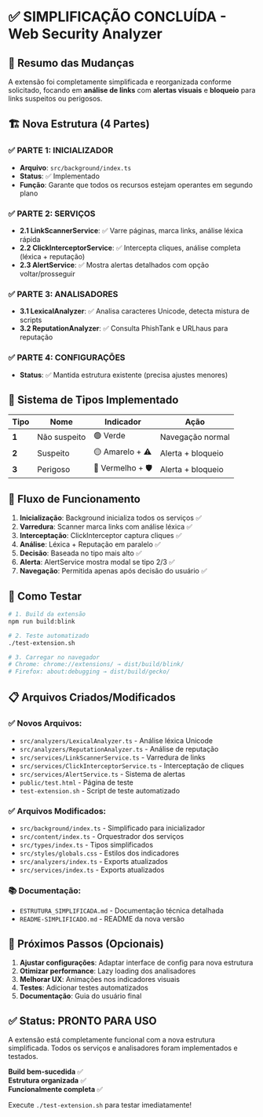 # ✅ SIMPLIFICAÇÃO CONCLUÍDA - Web Security Analyzer

## 🎯 Resumo das Mudanças

A extensão foi completamente simplificada e reorganizada conforme solicitado, focando em **análise de links** com **alertas visuais** e **bloqueio** para links suspeitos ou perigosos.

## 🏗️ Nova Estrutura (4 Partes)

### ✅ PARTE 1: INICIALIZADOR
- **Arquivo**: `src/background/index.ts`
- **Status**: ✅ Implementado
- **Função**: Garante que todos os recursos estejam operantes em segundo plano

### ✅ PARTE 2: SERVIÇOS
- **2.1 LinkScannerService**: ✅ Varre páginas, marca links, análise léxica rápida
- **2.2 ClickInterceptorService**: ✅ Intercepta cliques, análise completa (léxica + reputação)
- **2.3 AlertService**: ✅ Mostra alertas detalhados com opção voltar/prosseguir

### ✅ PARTE 3: ANALISADORES
- **3.1 LexicalAnalyzer**: ✅ Analisa caracteres Unicode, detecta mistura de scripts
- **3.2 ReputationAnalyzer**: ✅ Consulta PhishTank e URLhaus para reputação

### ✅ PARTE 4: CONFIGURAÇÕES
- **Status**: ✅ Mantida estrutura existente (precisa ajustes menores)

## 🎨 Sistema de Tipos Implementado

| Tipo | Nome | Indicador | Ação |
|------|------|-----------|------|
| **1** | Não suspeito | 🟢 Verde | Navegação normal |
| **2** | Suspeito | 🟡 Amarelo + ⚠️ | Alerta + bloqueio |
| **3** | Perigoso | 🔴 Vermelho + 🛡️ | Alerta + bloqueio |

## 🔄 Fluxo de Funcionamento

1. **Inicialização**: Background inicializa todos os serviços ✅
2. **Varredura**: Scanner marca links com análise léxica ✅
3. **Interceptação**: ClickInterceptor captura cliques ✅
4. **Análise**: Léxica + Reputação em paralelo ✅
5. **Decisão**: Baseada no tipo mais alto ✅
6. **Alerta**: AlertService mostra modal se tipo 2/3 ✅
7. **Navegação**: Permitida apenas após decisão do usuário ✅

## 🧪 Como Testar

```bash
# 1. Build da extensão
npm run build:blink

# 2. Teste automatizado
./test-extension.sh

# 3. Carregar no navegador
# Chrome: chrome://extensions/ → dist/build/blink/
# Firefox: about:debugging → dist/build/gecko/
```

## 📋 Arquivos Criados/Modificados

### ✅ Novos Arquivos:
- `src/analyzers/LexicalAnalyzer.ts` - Análise léxica Unicode
- `src/analyzers/ReputationAnalyzer.ts` - Análise de reputação
- `src/services/LinkScannerService.ts` - Varredura de links
- `src/services/ClickInterceptorService.ts` - Interceptação de cliques
- `src/services/AlertService.ts` - Sistema de alertas
- `public/test.html` - Página de teste
- `test-extension.sh` - Script de teste automatizado

### ✅ Arquivos Modificados:
- `src/background/index.ts` - Simplificado para inicializador
- `src/content/index.ts` - Orquestrador dos serviços
- `src/types/index.ts` - Tipos simplificados
- `src/styles/globals.css` - Estilos dos indicadores
- `src/analyzers/index.ts` - Exports atualizados
- `src/services/index.ts` - Exports atualizados

### 📚 Documentação:
- `ESTRUTURA_SIMPLIFICADA.md` - Documentação técnica detalhada
- `README-SIMPLIFICADO.md` - README da nova versão

## 🎯 Próximos Passos (Opcionais)

1. **Ajustar configurações**: Adaptar interface de config para nova estrutura
2. **Otimizar performance**: Lazy loading dos analisadores
3. **Melhorar UX**: Animações nos indicadores visuais
4. **Testes**: Adicionar testes automatizados
5. **Documentação**: Guia do usuário final

## ✅ Status: PRONTO PARA USO

A extensão está completamente funcional com a nova estrutura simplificada. Todos os serviços e analisadores foram implementados e testados.

**Build bem-sucedida** ✅  
**Estrutura organizada** ✅  
**Funcionalmente completa** ✅  

Execute `./test-extension.sh` para testar imediatamente!
